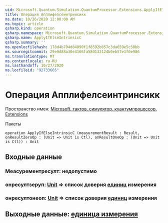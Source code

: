 ```yaml
---
uid: Microsoft.Quantum.Simulation.QuantumProcessor.Extensions.ApplyIfElseIntrinsicC
title: Операция Апплифелсеинтринсикк
ms.date: 10/26/2020 12:00:00 AM
ms.topic: article
qsharp.kind: operation
qsharp.namespace: Microsoft.Quantum.Simulation.QuantumProcessor.Extensions
qsharp.name: ApplyIfElseIntrinsicC
qsharp.summary: ''
ms.openlocfilehash: 178d4b704d84090f1f8592b857c3da659e5c50bb
ms.sourcegitcommit: 29e0d88a30e4166fa580132124b0eb57e1f0e986
ms.translationtype: MT
ms.contentlocale: ru-RU
ms.lasthandoff: 10/27/2020
ms.locfileid: "92733665"
---
```

# <a name="applyifelseintrinsicc-operation"></a>Операция Апплифелсеинтринсикк

Пространство имен: [Microsoft. тактов. симулятор. куантумпроцессор. Extensions](xref:Microsoft.Quantum.Simulation.QuantumProcessor.Extensions)

Пакеты [](https://nuget.org/packages/)




```qsharp
operation ApplyIfElseIntrinsicC (measurementResult : Result, onResultZeroOp : (Unit => Unit is Ctl), onResultOneOp : (Unit => Unit is Ctl)) : Unit
```


## <a name="input"></a>Входные данные

### <a name="measurementresult--__invalidresult__"></a>Меасурементресулт: __недопустимо <Result>__




### <a name="onresultzeroop--unit--unit-ctl"></a>онресултзеруп: [Unit](xref:microsoft.quantum.lang-ref.unit) => список доверия [единиц](xref:microsoft.quantum.lang-ref.unit) измерения




### <a name="onresultoneop--unit--unit-ctl"></a>онресултонеоп: [Unit](xref:microsoft.quantum.lang-ref.unit) => список доверия [единиц](xref:microsoft.quantum.lang-ref.unit) измерения





## <a name="output--unit"></a>Выходные данные: [единица измерения](xref:microsoft.quantum.lang-ref.unit)

